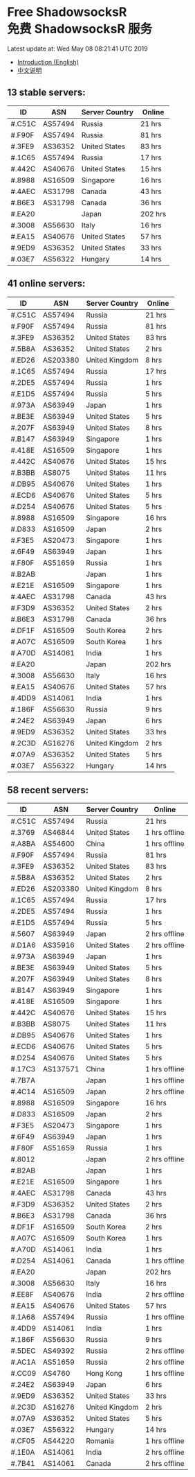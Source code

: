 # Free ShadowsocksR<br>免费 ShadowsocksR 服务

Latest update at: Wed May 08 08:21:41 UTC 2019

- [Introduction (English)](https://voken.io/en/latest/services/autossr.html)
- [中文说明](https://voken.io/zh_CN/latest/services/autossr.html)


## 13 stable servers:

| ID | ASN | Server Country | Online |
| ------ | ------ | ------ | ------ |
| #.C51C | AS57494 | Russia | 21 hrs |
| #.F90F | AS57494 | Russia | 81 hrs |
| #.3FE9 | AS36352 | United States | 83 hrs |
| #.1C65 | AS57494 | Russia | 17 hrs |
| #.442C | AS40676 | United States | 15 hrs |
| #.8988 | AS16509 | Singapore | 16 hrs |
| #.4AEC | AS31798 | Canada | 43 hrs |
| #.B6E3 | AS31798 | Canada | 36 hrs |
| #.EA20 |  | Japan | 202 hrs |
| #.3008 | AS56630 | Italy | 16 hrs |
| #.EA15 | AS40676 | United States | 57 hrs |
| #.9ED9 | AS36352 | United States | 33 hrs |
| #.03E7 | AS56322 | Hungary | 14 hrs |

## 41 online servers:

| ID | ASN | Server Country | Online |
| ------ | ------ | ------ | ------ |
| #.C51C | AS57494 | Russia | 21 hrs |
| #.F90F | AS57494 | Russia | 81 hrs |
| #.3FE9 | AS36352 | United States | 83 hrs |
| #.5B8A | AS36352 | United States | 2 hrs |
| #.ED26 | AS203380 | United Kingdom | 8 hrs |
| #.1C65 | AS57494 | Russia | 17 hrs |
| #.2DE5 | AS57494 | Russia | 1 hrs |
| #.E1D5 | AS57494 | Russia | 5 hrs |
| #.973A | AS63949 | Japan | 1 hrs |
| #.BE3E | AS63949 | United States | 5 hrs |
| #.207F | AS63949 | United States | 8 hrs |
| #.B147 | AS63949 | Singapore | 1 hrs |
| #.418E | AS16509 | Singapore | 1 hrs |
| #.442C | AS40676 | United States | 15 hrs |
| #.B3BB | AS8075 | United States | 11 hrs |
| #.DB95 | AS40676 | United States | 1 hrs |
| #.ECD6 | AS40676 | United States | 5 hrs |
| #.D254 | AS40676 | United States | 5 hrs |
| #.8988 | AS16509 | Singapore | 16 hrs |
| #.D833 | AS16509 | Japan | 2 hrs |
| #.F3E5 | AS20473 | Singapore | 1 hrs |
| #.6F49 | AS63949 | Japan | 1 hrs |
| #.F80F | AS51659 | Russia | 1 hrs |
| #.B2AB |  | Japan | 1 hrs |
| #.E21E | AS16509 | Singapore | 1 hrs |
| #.4AEC | AS31798 | Canada | 43 hrs |
| #.F3D9 | AS36352 | United States | 2 hrs |
| #.B6E3 | AS31798 | Canada | 36 hrs |
| #.DF1F | AS16509 | South Korea | 2 hrs |
| #.A07C | AS16509 | South Korea | 1 hrs |
| #.A70D | AS14061 | India | 1 hrs |
| #.EA20 |  | Japan | 202 hrs |
| #.3008 | AS56630 | Italy | 16 hrs |
| #.EA15 | AS40676 | United States | 57 hrs |
| #.4DD9 | AS14061 | India | 1 hrs |
| #.186F | AS56630 | Russia | 9 hrs |
| #.24E2 | AS63949 | Japan | 6 hrs |
| #.9ED9 | AS36352 | United States | 33 hrs |
| #.2C3D | AS16276 | United Kingdom | 2 hrs |
| #.07A9 | AS36352 | United States | 5 hrs |
| #.03E7 | AS56322 | Hungary | 14 hrs |

## 58 recent servers:

| ID | ASN | Server Country | Online |
| ------ | ------ | ------ | ------ |
| #.C51C | AS57494 | Russia | 21 hrs |
| #.3769 | AS46844 | United States | 1 hrs offline |
| #.A8BA | AS54600 | China | 1 hrs offline |
| #.F90F | AS57494 | Russia | 81 hrs |
| #.3FE9 | AS36352 | United States | 83 hrs |
| #.5B8A | AS36352 | United States | 2 hrs |
| #.ED26 | AS203380 | United Kingdom | 8 hrs |
| #.1C65 | AS57494 | Russia | 17 hrs |
| #.2DE5 | AS57494 | Russia | 1 hrs |
| #.E1D5 | AS57494 | Russia | 5 hrs |
| #.5607 | AS63949 | Japan | 2 hrs offline |
| #.D1A6 | AS35916 | United States | 2 hrs offline |
| #.973A | AS63949 | Japan | 1 hrs |
| #.BE3E | AS63949 | United States | 5 hrs |
| #.207F | AS63949 | United States | 8 hrs |
| #.B147 | AS63949 | Singapore | 1 hrs |
| #.418E | AS16509 | Singapore | 1 hrs |
| #.442C | AS40676 | United States | 15 hrs |
| #.B3BB | AS8075 | United States | 11 hrs |
| #.DB95 | AS40676 | United States | 1 hrs |
| #.ECD6 | AS40676 | United States | 5 hrs |
| #.D254 | AS40676 | United States | 5 hrs |
| #.17C3 | AS137571 | China | 1 hrs offline |
| #.7B7A |  | Japan | 1 hrs offline |
| #.4C14 | AS16509 | Japan | 2 hrs offline |
| #.8988 | AS16509 | Singapore | 16 hrs |
| #.D833 | AS16509 | Japan | 2 hrs |
| #.F3E5 | AS20473 | Singapore | 1 hrs |
| #.6F49 | AS63949 | Japan | 1 hrs |
| #.F80F | AS51659 | Russia | 1 hrs |
| #.8012 |  | Japan | 2 hrs offline |
| #.B2AB |  | Japan | 1 hrs |
| #.E21E | AS16509 | Singapore | 1 hrs |
| #.4AEC | AS31798 | Canada | 43 hrs |
| #.F3D9 | AS36352 | United States | 2 hrs |
| #.B6E3 | AS31798 | Canada | 36 hrs |
| #.DF1F | AS16509 | South Korea | 2 hrs |
| #.A07C | AS16509 | South Korea | 1 hrs |
| #.A70D | AS14061 | India | 1 hrs |
| #.D254 | AS14061 | Canada | 1 hrs offline |
| #.EA20 |  | Japan | 202 hrs |
| #.3008 | AS56630 | Italy | 16 hrs |
| #.EE8F | AS40676 | India | 2 hrs offline |
| #.EA15 | AS40676 | United States | 57 hrs |
| #.1A68 | AS57494 | Russia | 1 hrs offline |
| #.4DD9 | AS14061 | India | 1 hrs |
| #.186F | AS56630 | Russia | 9 hrs |
| #.5DEC | AS49392 | Russia | 2 hrs offline |
| #.AC1A | AS51659 | Russia | 2 hrs offline |
| #.CC09 | AS4760 | Hong Kong | 1 hrs offline |
| #.24E2 | AS63949 | Japan | 6 hrs |
| #.9ED9 | AS36352 | United States | 33 hrs |
| #.2C3D | AS16276 | United Kingdom | 2 hrs |
| #.07A9 | AS36352 | United States | 5 hrs |
| #.03E7 | AS56322 | Hungary | 14 hrs |
| #.CF05 | AS44220 | Romania | 1 hrs offline |
| #.1E0A | AS14061 | India | 2 hrs offline |
| #.7B41 | AS14061 | Canada | 2 hrs offline |


